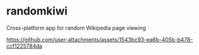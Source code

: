 # randomkiwi
Cross-platform app for random Wikipedia page viewing



https://github.com/user-attachments/assets/1543bc93-ea6b-405b-b478-ccf1225784da

